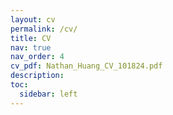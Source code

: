 ```yaml
---
layout: cv
permalink: /cv/
title: CV
nav: true
nav_order: 4
cv_pdf: Nathan_Huang_CV_101824.pdf
description: 
toc:
  sidebar: left
---
```

